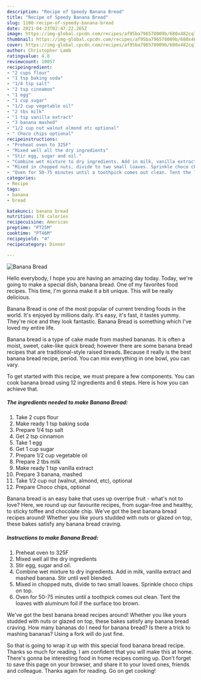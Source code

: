 ```yaml
---
description: "Recipe of Speedy Banana Bread"
title: "Recipe of Speedy Banana Bread"
slug: 1100-recipe-of-speedy-banana-bread
date: 2021-04-23T02:47:22.265Z
image: https://img-global.cpcdn.com/recipes/af95ba796578009b/680x482cq70/banana-bread-recipe-main-photo.jpg
thumbnail: https://img-global.cpcdn.com/recipes/af95ba796578009b/680x482cq70/banana-bread-recipe-main-photo.jpg
cover: https://img-global.cpcdn.com/recipes/af95ba796578009b/680x482cq70/banana-bread-recipe-main-photo.jpg
author: Christopher Lamb
ratingvalue: 4.8
reviewcount: 10057
recipeingredient:
- "2 cups flour"
- "1 tsp baking soda"
- "1/4 tsp salt"
- "2 tsp cinnamon"
- "1 egg"
- "1 cup sugar"
- "1/2 cup vegetable oil"
- "2 tbs milk"
- "1 tsp vanilla extract"
- "3 banana mashed"
- "1/2 cup nut walnut almond etc optional"
- " Choco chips optional"
recipeinstructions:
- "Preheat oven to 325F"
- "Mixed well all the dry ingredients"
- "Stir egg, sugar and oil."
- "Combine wet mixture to dry ingredients. Add in milk, vanilla extract and mashed banana. Stir until well blended."
- "Mixed in chopped nuts, divide to two small loaves. Sprinkle choco chips on top."
- "Oven for 50-75 minutes until a toothpick comes out clean. Tent the loaves with aluminum foil if the surface too brown."
categories:
- Recipe
tags:
- banana
- bread

katakunci: banana bread 
nutrition: 178 calories
recipecuisine: American
preptime: "PT25M"
cooktime: "PT46M"
recipeyield: "4"
recipecategory: Dinner

---
```



![Banana Bread](https://img-global.cpcdn.com/recipes/af95ba796578009b/680x482cq70/banana-bread-recipe-main-photo.jpg)

Hello everybody, I hope you are having an amazing day today. Today, we're going to make a special dish, banana bread. One of my favorites food recipes. This time, I'm gonna make it a bit unique. This will be really delicious.

Banana Bread is one of the most popular of current trending foods in the world. It's enjoyed by millions daily. It's easy, it's fast, it tastes yummy. They're nice and they look fantastic. Banana Bread is something which I've loved my entire life.

Banana bread is a type of cake made from mashed bananas. It is often a moist, sweet, cake-like quick bread; however there are some banana bread recipes that are traditional-style raised breads. Because it really is the best banana bread recipe, period. You can mix everything in one bowl, you can vary.


To get started with this recipe, we must prepare a few components. You can cook banana bread using 12 ingredients and 6 steps. Here is how you can achieve that.

<!--inarticleads1-->

##### The ingredients needed to make Banana Bread:

1. Take 2 cups flour
1. Make ready 1 tsp baking soda
1. Prepare 1/4 tsp salt
1. Get 2 tsp cinnamon
1. Take 1 egg
1. Get 1 cup sugar
1. Prepare 1/2 cup vegetable oil
1. Prepare 2 tbs milk
1. Make ready 1 tsp vanilla extract
1. Prepare 3 banana, mashed
1. Take 1/2 cup nut (walnut, almond, etc), optional
1. Prepare  Choco chips, optional


Banana bread is an easy bake that uses up overripe fruit - what&#39;s not to love? Here, we round up our favourite recipes, from sugar-free and healthy, to sticky toffee and chocolate chip. We&#39;ve got the best banana bread recipes around! Whether you like yours studded with nuts or glazed on top, these bakes satisfy any banana bread craving. 

<!--inarticleads2-->

##### Instructions to make Banana Bread:

1. Preheat oven to 325F
1. Mixed well all the dry ingredients
1. Stir egg, sugar and oil.
1. Combine wet mixture to dry ingredients. Add in milk, vanilla extract and mashed banana. Stir until well blended.
1. Mixed in chopped nuts, divide to two small loaves. Sprinkle choco chips on top.
1. Oven for 50-75 minutes until a toothpick comes out clean. Tent the loaves with aluminum foil if the surface too brown.


We&#39;ve got the best banana bread recipes around! Whether you like yours studded with nuts or glazed on top, these bakes satisfy any banana bread craving. How many bananas do I need for banana bread? Is there a trick to mashing bananas? Using a fork will do just fine. 

So that is going to wrap it up with this special food banana bread recipe. Thanks so much for reading. I am confident that you will make this at home. There's gonna be interesting food in home recipes coming up. Don't forget to save this page on your browser, and share it to your loved ones, friends and colleague. Thanks again for reading. Go on get cooking!
